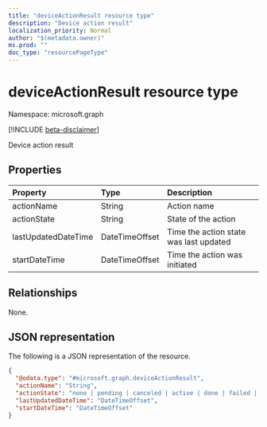 ```yaml
---
title: "deviceActionResult resource type"
description: "Device action result"
localization_priority: Normal
author: "$(metadata.owner)"
ms.prod: ""
doc_type: "resourcePageType"
---
```


# deviceActionResult resource type

Namespace: microsoft.graph

[!INCLUDE [beta-disclaimer](../../includes/beta-disclaimer.md)]

Device action result

## Properties

| Property            | Type           | Description                            |
| :------------------ | :------------- | :------------------------------------- |
| actionName          | String         | Action name                            |
| actionState         | String         | State of the action                    |
| lastUpdatedDateTime | DateTimeOffset | Time the action state was last updated |
| startDateTime       | DateTimeOffset | Time the action was initiated          |

## Relationships

None.

## JSON representation

The following is a JSON representation of the resource.

<!-- {
  "blockType": "resource",
  "@odata.type": "microsoft.graph.deviceActionResult",
}
-->

```json
{
  "@odata.type": "#microsoft.graph.deviceActionResult",
  "actionName": "String",
  "actionState": "none | pending | canceled | active | done | failed | notSupported",
  "lastUpdatedDateTime": "DateTimeOffset",
  "startDateTime": "DateTimeOffset"
}
```
